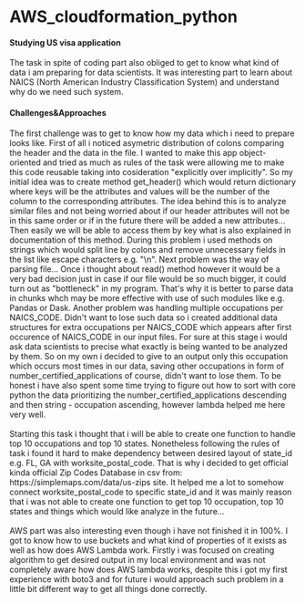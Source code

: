 # AWS_cloudformation_python
<h4>Studying US visa application</h4>
The task in spite of coding part also obliged to get to know what kind of data i am preparing for data scientists. It was interesting part to learn about NAICS (North American Industry Classification System) and understand why do we need such system. <br/>
<h4>Challenges&Approaches</h4>
The first challenge was to get to know how my data which i need to prepare looks like. First of all i noticed asymetric distribution of colons comparing the header and the data in the file. I wanted to make this app object-oriented and tried as much as rules of the task were allowing me to make this code reusable taking into cosideration "explicitly over implicitly". So my initial idea was to create method get_header() which would return dictionary where keys will be the attributes and values will be the number of the column to the corresponding attributes. The idea behind this is to analyze similar files and not being worried about if our header attributes will not be in this same order or if in the future there will be added a new attributes... Then easily we will be able to access them by key what is also explained in documentation of this method. During this problem i used methods on strings which would split line by colons and remove unnecessary fields in the list like escape characters e.g. "\n". Next problem was the way of parsing file... Once i thought about read() method however it would be a very bad decision just in case if our file would be so much bigger, it could turn out as "bottleneck" in my program. That's why it is better to parse data in chunks whch may be more effective with use of such modules like e.g. Pandas or Dask. Another problem was handling multiple occupations per NAICS_CODE. Didn't want to lose such data so i created additional data structures for extra occupations per NAICS_CODE which appears
after first occurence of NAICS_CODE in our input files. For sure at this stage i would ask data scientists to precise
what exactly is being wanted to be analyzed by them. So on my own i decided to give to an output only this occupation which occurs
most times in our data, saving other occupations in form of number_certified_applications of course, didn't want to 
lose them. To be honest i have also spent some time trying to figure out how to sort with core python the data prioritizing
the number_certified_applications descending and then string - occupation ascending, however lambda helped me here very well.
<br/><br/>
Starting this task i thought that i will be able to create one function to handle top 10 occupations and top 10 states.
Nonetheless following the rules of task i found it hard to make dependency between desired layout of state_id e.g. FL, GA with 
worksite_postal_code. That is why i decided to get official kinda official Zip Codes Database in csv from: https://simplemaps.com/data/us-zips site.
It helped me a lot to somehow connect worksite_postal_code to specific state_id and it was mainly reason that i was not able
to create one function to get top 10 occupation, top 10 states and things which would like analyze in the future...
<br/><br/>
AWS part was also interesting even though i have not finished it in 100%. I got to know how to use buckets and what kind
of properties of it exists as well as how does AWS Lambda work. Firstly i was focused on creating algorithm to get desired
output in my local environment and was not completely aware how does AWS lambda works, despite this i got my first experience
with boto3 and for future i would approach such problem in a little bit different way to get all things done correctly.
